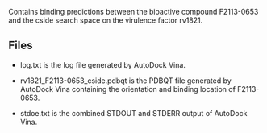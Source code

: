 Contains binding predictions between the bioactive compound F2113-0653 and the cside search space on the virulence factor rv1821.

## Files

- log.txt is the log file generated by AutoDock Vina.

- rv1821_F2113-0653_cside.pdbqt is the PDBQT file generated by AutoDock Vina containing the orientation and binding location of F2113-0653.

- stdoe.txt is the combined STDOUT and STDERR output of AutoDock Vina.

